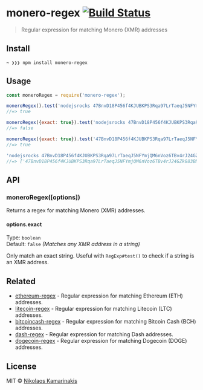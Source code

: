 # monero-regex [![Build Status](https://travis-ci.org/k4m4/monero-regex.svg?branch=master)](https://travis-ci.org/k4m4/monero-regex)

> Regular expression for matching Monero (XMR) addresses


## Install

```
~ ❯❯❯ npm install monero-regex
```


## Usage

```js
const moneroRegex = require('monero-regex');

moneroRegex().test('nodejsrocks 47BnvD18P456f4KJUBKPS3Rqa97LrTaeqJ5NFYmjQM6nVoz6TBv4rJ24GZk883BNo22fAKbr8BSuTjhQC6K7DsSJFa8SHDs');
//=> true

moneroRegex({exact: true}).test('nodejsrocks 47BnvD18P456f4KJUBKPS3Rqa97LrTaeqJ5NFYmjQM6nVoz6TBv4rJ24GZk883BNo22fAKbr8BSuTjhQC6K7DsSJFa8SHDs foo');
//=> false

moneroRegex({exact: true}).test('47BnvD18P456f4KJUBKPS3Rqa97LrTaeqJ5NFYmjQM6nVoz6TBv4rJ24GZk883BNo22fAKbr8BSuTjhQC6K7DsSJFa8SHDs');
//=> true

'nodejsrocks 47BnvD18P456f4KJUBKPS3Rqa97LrTaeqJ5NFYmjQM6nVoz6TBv4rJ24GZk883BNo22fAKbr8BSuTjhQC6K7DsSJFa8SHDs unicorn 42oAxV3DVXXG3HhyCyi2xaPukKXbip9Sx1YuJtoCqjZRSze4tYCq7n3VUswDBFV59Zev8yfHSZro4TUwXumtRWnQ8xQipkC rainbow'.match(moneroRegex());
//=> ['47BnvD18P456f4KJUBKPS3Rqa97LrTaeqJ5NFYmjQM6nVoz6TBv4rJ24GZk883BNo22fAKbr8BSuTjhQC6K7DsSJFa8SHDs', '42oAxV3DVXXG3HhyCyi2xaPukKXbip9Sx1YuJtoCqjZRSze4tYCq7n3VUswDBFV59Zev8yfHSZro4TUwXumtRWnQ8xQipkC']
```


## API

### moneroRegex([options])

Returns a regex for matching Monero (XMR) addresses.

#### options.exact

Type: `boolean`<br>
Default: `false` *(Matches any XMR address in a string)*

Only match an exact string. Useful with `RegExp#test()` to check if a string is an XMR address.


## Related

- [ethereum-regex](https://github.com/k4m4/ethereum-regex) - Regular expression for matching Ethereum (ETH) addresses.
- [litecoin-regex](https://github.com/k4m4/litecoin-regex) - Regular expression for matching Litecoin (LTC) addresses.
- [bitcoincash-regex](https://github.com/k4m4/bitcoincash-regex) - Regular expression for matching Bitcoin Cash (BCH) addresses.
- [dash-regex](https://github.com/k4m4/dash-regex) - Regular expression for matching Dash addresses.
- [dogecoin-regex](https://github.com/k4m4/dogecoin-regex) - Regular expression for matching Dogecoin (DOGE) addresses.


## License

MIT © [Nikolaos Kamarinakis](https://nikolaskama.me)